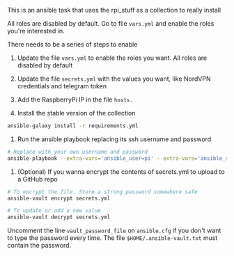 This is an ansible task that uses the rpi_stuff as a collection to really install

All roles are disabled by default. Go to file `vars.yml` and enable the roles you're interested in.

There needs to be a series of steps to enable
1. Update the file `vars.yml` to enable the roles you want. All roles are disabled by default

1. Update the file `secrets.yml` with the values you want, like NordVPN credentials and telegram token

1. Add the RaspberryPi IP in the file `hosts.`

1. Install the stable version of the collection
``` bash
ansible-galaxy install -r requirements.yml
```

1. Run the ansible playbook replacing its ssh username and password
```bash
# Replace with your own username and password
ansible-playbook --extra-vars='ansible_user=pi' --extra-vars='ansible_ssh_pass=raspberry' site.yml
```

1. (Optional) If you wanna encrypt the contents of secrets.yml to upload to a GitHub repo
``` bash
# To encrypt the file. Store a strong password somewhere safe
ansible-vault encrypt secrets.yml

# To update or add a new value
ansible-vault decrypt secrets.yml
```

Uncomment the line `vault_password_file` on `ansible.cfg` if you don't want to type the password every time.
The file `$HOME/.ansible-vault.txt` must contain the password.
